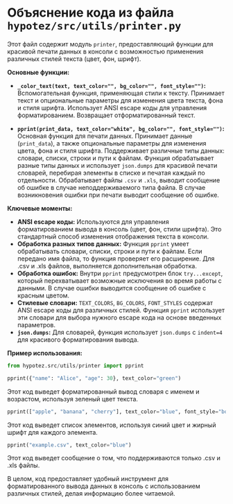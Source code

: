 # Объяснение кода из файла `hypotez/src/utils/printer.py`

Этот файл содержит модуль `printer`, предоставляющий функции для красивой печати данных в консоли с возможностью применения различных стилей текста (цвет, фон, шрифт).

**Основные функции:**

* **`_color_text(text, text_color="", bg_color="", font_style="")`:**  Вспомогательная функция, применяющая стили к тексту. Принимает текст и опциональные параметры для изменения цвета текста, фона и стиля шрифта. Использует ANSI escape коды для управления форматированием. Возвращает отформатированный текст.

* **`pprint(print_data, text_color="white", bg_color="", font_style="")`:**  Основная функция для печати данных. Принимает данные (`print_data`), а также опциональные параметры для изменения цвета, фона и стиля шрифта. Поддерживает различные типы данных: словари, списки, строки и пути к файлам. Функция обрабатывает разные типы данных и использует `json.dumps` для красивой печати словарей, перебирая элементы в списке и печатая каждый по отдельности. Обрабатывает файлы `.csv` и `.xls`, выводит сообщение об ошибке в случае неподдерживаемого типа файла. В случае возникновения ошибки при печати выводит сообщение об ошибке.


**Ключевые моменты:**

* **ANSI escape коды:** Используются для управления форматированием вывода в консоль (цвет, фон, стили шрифта). Это стандартный способ изменения отображения текста в консоли.
* **Обработка разных типов данных:** Функция `pprint` умеет обрабатывать словари, списки, строки и пути к файлам.  Если передано имя файла, то функция проверяет его расширение. Для .csv и .xls файлов, выполняется дополнительная обработка.
* **Обработка ошибок:** Внутри `pprint` предусмотрен блок `try...except`, который перехватывает возможные исключения во время работы с данными. В случае ошибки выводится сообщение об ошибке с красным цветом.
* **Стилевые словари:** `TEXT_COLORS`, `BG_COLORS`, `FONT_STYLES` содержат ANSI escape коды для различных стилей. Функция  `pprint` использует эти словари для выбора нужного escape кода на основе введенных параметров.
* **`json.dumps`:** Для словарей, функция использует `json.dumps` с `indent=4` для красивого форматирования вывода.


**Пример использования:**

```python
from hypotez.src/utils/printer import pprint

pprint({"name": "Alice", "age": 30}, text_color="green")
```

Этот код выведет форматированный вывод словаря с именем и возрастом, используя зеленый цвет текста.

```python
pprint(["apple", "banana", "cherry"], text_color="blue", font_style="bold")
```

Этот код выведет список элементов, используя синий цвет и жирный шрифт для каждого элемента.

```python
pprint("example.csv", text_color="blue") 
```

Этот код выведет сообщение о том, что поддерживаются только .csv и .xls файлы.


В целом, код предоставляет удобный инструмент для форматированного вывода данных в консоль с использованием различных стилей, делая информацию более читаемой.